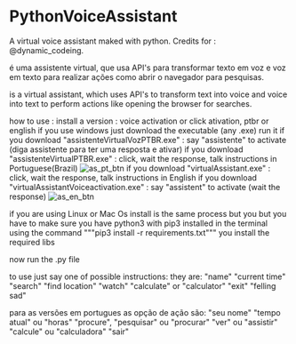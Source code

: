 # PythonVoiceAssistant
A virtual voice assistant maked with python. Credits for : @dynamic_codeing.


é uma assistente virtual, que usa API's para transformar texto em voz e voz em texto para realizar ações como abrir o navegador para pesquisas.

is a virtual assistant, which uses API's to transform text into voice and voice into text to perform actions like opening the browser for searches.


how to use :
install a version : voice activation or click ativation, ptbr or english
if you use windows just download the executable (any .exe)
run it
if you download "assistenteVirtualVozPTBR.exe" : say "assistente" to activate (diga assistente para ter uma resposta e ativar)
if you download "assistenteVirtualPTBR.exe" : click, wait the response, talk instructions in Portuguese(Brazil)
![as_pt_btn](https://user-images.githubusercontent.com/53917092/79047148-5281f100-7beb-11ea-9ee0-b91e937d9df3.png)
if you download "virtualAssistant.exe" : click, wait the response, talk instructions in English
if you download "virtualAssistantVoiceactivation.exe" : say "assistent" to activate (wait the response)
![as_en_btn](https://user-images.githubusercontent.com/53917092/79047147-51e95a80-7beb-11ea-8d87-02bd9c204bc3.png)

if you are using Linux or Mac Os install is the same process but you but you have to make sure you have python3 with pip3 installed
in the terminal using the command """pip3 install -r requirements.txt""" you install the required libs

now run the .py file 

to use just say one of possible instructions:
they are:
  "name"
  "current time"
  "search"
  "find location"
  "watch"
  "calculate" or "calculator"
  "exit"
  "felling sad"
  
para as versões em portugues as opção de ação são:
  "seu nome"
  "tempo atual" ou "horas"
  "procure", "pesquisar" ou "procurar"
  "ver" ou "assistir"
  "calcule" ou "calculadora"
  "sair"
 
 
  
